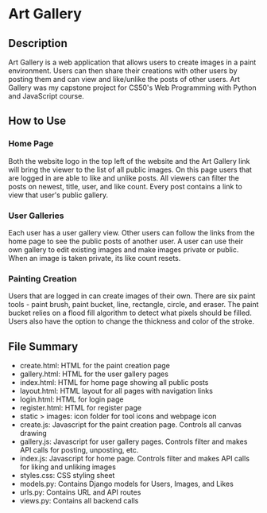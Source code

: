 # Art Gallery
## Description
 Art Gallery is a web application that allows users to create images in a paint environment. Users can then share their creations with other users by posting them and can view and like/unlike the posts of other users. Art Gallery was my capstone project for CS50's Web Programming with Python and JavaScript course.
## How to Use
### Home Page
Both the website logo in the top left of the website and the Art Gallery link will bring the viewer to the list of all public images. On this page users that are logged in are able to like and unlike posts. All viewers can filter the posts on newest, title, user, and like count. Every post contains a link to view that user's public gallery.
### User Galleries
Each user has a user gallery view. Other users can follow the links from the home page to see the public posts of another user. A user can use their own gallery to edit existing images and make images private or public. When an image is taken private, its like count resets.
### Painting Creation
Users that are logged in can create images of their own. There are six paint tools - paint brush, paint bucket, line, rectangle, circle, and eraser. The paint bucket relies on a flood fill algorithm to detect what pixels should be filled. Users also have the option to change the thickness and color of the stroke.
## File Summary
* create.html: HTML for the paint creation page
* gallery.html: HTML for the user gallery pages
* index.html: HTML for home page showing all public posts
* layout.html: HTML layout for all pages with navigation links
* login.html: HTML for login page
* register.html: HTML for register page
* static > images: icon folder for tool icons and webpage icon
* create.js: Javascript for the paint creation page. Controls all canvas drawing
* gallery.js: Javascript for user gallery pages. Controls filter and makes API calls for posting, unposting, etc.
* index.js: Javascript for home page. Controls filter and makes API calls for liking and unliking images
* styles.css: CSS styling sheet
* models.py: Contains Django models for Users, Images, and Likes
* urls.py: Contains URL and API routes
* views.py: Contains all backend calls